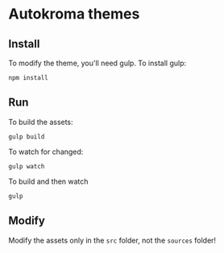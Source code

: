 # Autokroma themes

## Install

To modify the theme, you'll need gulp. To install gulp:

```
npm install
```

## Run

To build the assets:

```
gulp build
```

To watch for changed:

```
gulp watch
```

To build and then watch

```
gulp
```

## Modify

Modify the assets only in the `src` folder, not the `sources` folder!
